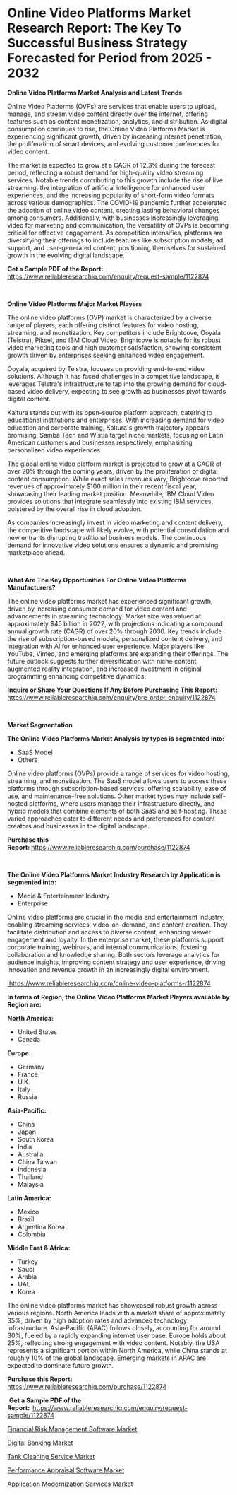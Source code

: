 <p><h1>Online Video Platforms Market Research Report: The Key To Successful Business Strategy Forecasted for Period from 2025 - 2032</h1></p><p><strong>Online Video Platforms Market Analysis and Latest Trends</strong></p>
<p><p>Online Video Platforms (OVPs) are services that enable users to upload, manage, and stream video content directly over the internet, offering features such as content monetization, analytics, and distribution. As digital consumption continues to rise, the Online Video Platforms Market is experiencing significant growth, driven by increasing internet penetration, the proliferation of smart devices, and evolving customer preferences for video content.</p><p>The market is expected to grow at a CAGR of 12.3% during the forecast period, reflecting a robust demand for high-quality video streaming services. Notable trends contributing to this growth include the rise of live streaming, the integration of artificial intelligence for enhanced user experiences, and the increasing popularity of short-form video formats across various demographics. The COVID-19 pandemic further accelerated the adoption of online video content, creating lasting behavioral changes among consumers. Additionally, with businesses increasingly leveraging video for marketing and communication, the versatility of OVPs is becoming critical for effective engagement. As competition intensifies, platforms are diversifying their offerings to include features like subscription models, ad support, and user-generated content, positioning themselves for sustained growth in the evolving digital landscape.</p></p>
<p><strong>Get a Sample PDF of the Report:&nbsp;</strong> <a href="https://www.reliableresearchiq.com/enquiry/request-sample/1122874?utm_campaign=1121&utm_medium=2&utm_source=Github&utm_content=ia&utm_term=09032025&utm_id=online-video-platforms">https://www.reliableresearchiq.com/enquiry/request-sample/1122874</a></p>
<p>&nbsp;</p>
<p><strong>Online Video Platforms Major Market Players</strong></p>
<p><p>The online video platforms (OVP) market is characterized by a diverse range of players, each offering distinct features for video hosting, streaming, and monetization. Key competitors include Brightcove, Ooyala (Telstra), Piksel, and IBM Cloud Video. Brightcove is notable for its robust video marketing tools and high customer satisfaction, showing consistent growth driven by enterprises seeking enhanced video engagement.</p><p>Ooyala, acquired by Telstra, focuses on providing end-to-end video solutions. Although it has faced challenges in a competitive landscape, it leverages Telstra's infrastructure to tap into the growing demand for cloud-based video delivery, expecting to see growth as businesses pivot towards digital content.</p><p>Kaltura stands out with its open-source platform approach, catering to educational institutions and enterprises. With increasing demand for video education and corporate training, Kaltura's growth trajectory appears promising. Samba Tech and Wistia target niche markets, focusing on Latin American customers and businesses respectively, emphasizing personalized video experiences.</p><p>The global online video platform market is projected to grow at a CAGR of over 20% through the coming years, driven by the proliferation of digital content consumption. While exact sales revenues vary, Brightcove reported revenues of approximately $100 million in their recent fiscal year, showcasing their leading market position. Meanwhile, IBM Cloud Video provides solutions that integrate seamlessly into existing IBM services, bolstered by the overall rise in cloud adoption.</p><p>As companies increasingly invest in video marketing and content delivery, the competitive landscape will likely evolve, with potential consolidation and new entrants disrupting traditional business models. The continuous demand for innovative video solutions ensures a dynamic and promising marketplace ahead.</p></p>
<p>&nbsp;</p>
<p><strong>What Are The Key Opportunities For Online Video Platforms Manufacturers?</strong></p>
<p><p>The online video platforms market has experienced significant growth, driven by increasing consumer demand for video content and advancements in streaming technology. Market size was valued at approximately $45 billion in 2022, with projections indicating a compound annual growth rate (CAGR) of over 20% through 2030. Key trends include the rise of subscription-based models, personalized content delivery, and integration with AI for enhanced user experience. Major players like YouTube, Vimeo, and emerging platforms are expanding their offerings. The future outlook suggests further diversification with niche content, augmented reality integration, and increased investment in original programming enhancing competitive dynamics.</p></p>
<p><strong>Inquire or Share Your Questions If Any Before Purchasing This Report:</strong> <a href="https://www.reliableresearchiq.com/enquiry/pre-order-enquiry/1122874?utm_campaign=1121&utm_medium=2&utm_source=Github&utm_content=ia&utm_term=09032025&utm_id=online-video-platforms">https://www.reliableresearchiq.com/enquiry/pre-order-enquiry/1122874</a></p>
<p>&nbsp;</p>
<p><strong>Market Segmentation</strong></p>
<p><strong>The Online Video Platforms Market Analysis by types is segmented into:</strong></p>
<p><ul><li>SaaS Model</li><li>Others</li></ul></p>
<p><p>Online video platforms (OVPs) provide a range of services for video hosting, streaming, and monetization. The SaaS model allows users to access these platforms through subscription-based services, offering scalability, ease of use, and maintenance-free solutions. Other market types may include self-hosted platforms, where users manage their infrastructure directly, and hybrid models that combine elements of both SaaS and self-hosting. These varied approaches cater to different needs and preferences for content creators and businesses in the digital landscape.</p></p>
<p><strong>Purchase this Report:&nbsp;</strong><a href="https://www.reliableresearchiq.com/purchase/1122874?utm_campaign=1121&utm_medium=2&utm_source=Github&utm_content=ia&utm_term=09032025&utm_id=online-video-platforms">https://www.reliableresearchiq.com/purchase/1122874</a></p>
<p>&nbsp;</p>
<p><strong>The Online Video Platforms Market Industry Research by Application is segmented into:</strong></p>
<p><ul><li>Media & Entertainment Industry</li><li>Enterprise</li></ul></p>
<p><p>Online video platforms are crucial in the media and entertainment industry, enabling streaming services, video-on-demand, and content creation. They facilitate distribution and access to diverse content, enhancing viewer engagement and loyalty. In the enterprise market, these platforms support corporate training, webinars, and internal communications, fostering collaboration and knowledge sharing. Both sectors leverage analytics for audience insights, improving content strategy and user experience, driving innovation and revenue growth in an increasingly digital environment.</p></p>
<p><a href="https://www.reliableresearchiq.com/online-video-platforms-r1122874?utm_campaign=1121&utm_medium=2&utm_source=Github&utm_content=ia&utm_term=09032025&utm_id=online-video-platforms">&nbsp;https://www.reliableresearchiq.com/online-video-platforms-r1122874</a></p>
<p><strong>In terms of Region, the Online Video Platforms Market Players available by Region are:</strong></p>
<p>
    <p> <strong> North America: </strong>
        <ul>
            <li>United States</li>
            <li>Canada</li>
        </ul>
        </p> 
    <p> <strong> Europe: </strong>
        <ul>
            <li>Germany</li>
            <li>France</li>
            <li>U.K.</li>
            <li>Italy</li>
            <li>Russia</li>
        </ul>
        </p> 
    <p> <strong> Asia-Pacific: </strong>
        <ul>
            <li>China</li>
            <li>Japan</li>
            <li>South Korea</li>
            <li>India</li>
            <li>Australia</li>
            <li>China Taiwan</li>
            <li>Indonesia</li>
            <li>Thailand</li>
            <li>Malaysia</li>
        </ul>
        </p> 
    <p> <strong> Latin America: </strong>
        <ul>
            <li>Mexico</li>
            <li>Brazil</li>
            <li>Argentina Korea</li>
            <li>Colombia</li>
        </ul>
        </p> 
    <p> <strong> Middle East & Africa: </strong>
        <ul>
            <li>Turkey</li>
            <li>Saudi</li>
            <li>Arabia</li>
            <li>UAE</li>
            <li>Korea</li>
        </ul>
    </p>
    </p>
<p><p>The online video platforms market has showcased robust growth across various regions. North America leads with a market share of approximately 35%, driven by high adoption rates and advanced technology infrastructure. Asia-Pacific (APAC) follows closely, accounting for around 30%, fueled by a rapidly expanding internet user base. Europe holds about 25%, reflecting strong engagement with video content. Notably, the USA represents a significant portion within North America, while China stands at roughly 10% of the global landscape. Emerging markets in APAC are expected to dominate future growth.</p></p>
<p><strong>Purchase this Report: </strong><a href="https://www.reliableresearchiq.com/purchase/1122874?utm_campaign=1121&utm_medium=2&utm_source=Github&utm_content=ia&utm_term=09032025&utm_id=online-video-platforms">https://www.reliableresearchiq.com/purchase/1122874</a></p>
<p>&nbsp;<strong>Get a Sample PDF of the Report:&nbsp;&nbsp;</strong><a href="https://www.reliableresearchiq.com/enquiry/request-sample/1122874?utm_campaign=1121&utm_medium=2&utm_source=Github&utm_content=ia&utm_term=09032025&utm_id=online-video-platforms">https://www.reliableresearchiq.com/enquiry/request-sample/1122874</a></p>
<p><strong></strong></p>
<p><p><a href="https://github.com/waldarolka1j/Market-Research-Report-List-1/blob/main/financial-risk-management-software-market.md?utm_campaign=1121&utm_medium=2&utm_source=Github&utm_content=ia&utm_term=09032025&utm_id=online-video-platforms">Financial Risk Management Software Market</a></p><p><a href="https://github.com/spineamosa0e/Market-Research-Report-List-1/blob/main/digital-banking-market.md?utm_campaign=1121&utm_medium=2&utm_source=Github&utm_content=ia&utm_term=09032025&utm_id=online-video-platforms">Digital Banking Market</a></p><p><a href="https://github.com/dekamrapinq1/Market-Research-Report-List-1/blob/main/tank-cleaning-service-market.md?utm_campaign=1121&utm_medium=2&utm_source=Github&utm_content=ia&utm_term=09032025&utm_id=online-video-platforms">Tank Cleaning Service Market</a></p><p><a href="https://github.com/dumanelina6v/Market-Research-Report-List-1/blob/main/performance-appraisal-software-market.md?utm_campaign=1121&utm_medium=2&utm_source=Github&utm_content=ia&utm_term=09032025&utm_id=online-video-platforms">Performance Appraisal Software Market</a></p><p><a href="https://github.com/maaniwilka9y/Market-Research-Report-List-1/blob/main/application-modernization-services-market.md?utm_campaign=1121&utm_medium=2&utm_source=Github&utm_content=ia&utm_term=09032025&utm_id=online-video-platforms">Application Modernization Services Market</a></p></p>